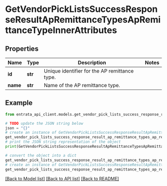 # GetVendorPickListsSuccessResponseResultApRemittanceTypesApRemittanceTypeInnerAttributes


## Properties

Name | Type | Description | Notes
------------ | ------------- | ------------- | -------------
**id** | **str** | Unique identifier for the AP remittance type. | 
**name** | **str** | Name of the AP remittance type. | 

## Example

```python
from entrata_api_client.models.get_vendor_pick_lists_success_response_result_ap_remittance_types_ap_remittance_type_inner_attributes import GetVendorPickListsSuccessResponseResultApRemittanceTypesApRemittanceTypeInnerAttributes

# TODO update the JSON string below
json = "{}"
# create an instance of GetVendorPickListsSuccessResponseResultApRemittanceTypesApRemittanceTypeInnerAttributes from a JSON string
get_vendor_pick_lists_success_response_result_ap_remittance_types_ap_remittance_type_inner_attributes_instance = GetVendorPickListsSuccessResponseResultApRemittanceTypesApRemittanceTypeInnerAttributes.from_json(json)
# print the JSON string representation of the object
print(GetVendorPickListsSuccessResponseResultApRemittanceTypesApRemittanceTypeInnerAttributes.to_json())

# convert the object into a dict
get_vendor_pick_lists_success_response_result_ap_remittance_types_ap_remittance_type_inner_attributes_dict = get_vendor_pick_lists_success_response_result_ap_remittance_types_ap_remittance_type_inner_attributes_instance.to_dict()
# create an instance of GetVendorPickListsSuccessResponseResultApRemittanceTypesApRemittanceTypeInnerAttributes from a dict
get_vendor_pick_lists_success_response_result_ap_remittance_types_ap_remittance_type_inner_attributes_from_dict = GetVendorPickListsSuccessResponseResultApRemittanceTypesApRemittanceTypeInnerAttributes.from_dict(get_vendor_pick_lists_success_response_result_ap_remittance_types_ap_remittance_type_inner_attributes_dict)
```
[[Back to Model list]](../README.md#documentation-for-models) [[Back to API list]](../README.md#documentation-for-api-endpoints) [[Back to README]](../README.md)


